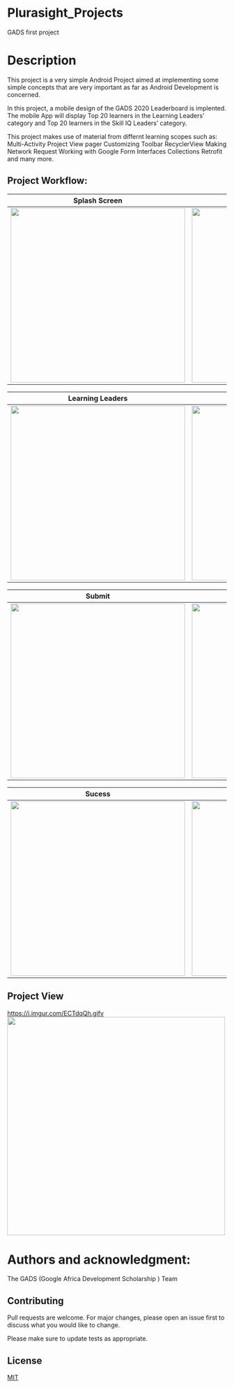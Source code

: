 # Plurasight_Projects
GADS first project

# Description
This project is a very simple Android Project aimed at implementing some simple concepts that are very important as far as Android Development is concerned.

In this project, a mobile design of the GADS 2020 Leaderboard is implented.
The mobile App will display Top 20 learners in the Learning Leaders’ category and Top 20 learners in the Skill IQ Leaders’ category.

This project makes use of material from differnt learning scopes such as:
Multi-Activity Project
View pager
Customizing Toolbar
RecyclerView
Making Network Request
Working with Google Form
Interfaces
Collections
Retrofit
and many more.

## Project Workflow:
Splash Screen             |  No Internet
:-------------------------:|:-------------------------:
 <img src="https://i.imgur.com/pnqceCr.png"   height="400" > |  <img src="https://i.imgur.com/CTdMXFw.png"   height="400" >
 
 Learning Leaders             |  Skill IQ
 :-------------------------:|:-------------------------:
<img src="https://i.imgur.com/FRqAE1l.png"   height="400" > | <img src="https://i.imgur.com/zcdy4qF.png"   height="400" >

Submit             |  Confirmation
:-------------------------:|:-------------------------:
<img src="https://i.imgur.com/CY4M7Hz.png"  height="400" > |  <img src="https://i.imgur.com/rOoFEpx.png"   height="400" >

Sucess         |  Error
:-------------------------:|:-------------------------:
 <img src="https://i.imgur.com/HkFNGmD.png"   height="400" > | <img src="https://i.imgur.com/HJNNcpn.png"   height="400" >
 
 ## Project View
 https://i.imgur.com/ECTdqQh.gifv
 <img src="https://i.imgur.com/ECTdqQh.gifv"   height="500" > 
# Authors and acknowledgment:
The GADS (Google Africa Development Scholarship ) Team

## Contributing
Pull requests are welcome. For major changes, please open an issue first to discuss what you would like to change.

Please make sure to update tests as appropriate.


## License
[MIT](https://github.com/lucidre/Plurasight_Projects/blob/master/LICENSE.txt)





